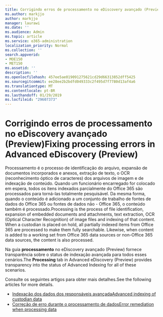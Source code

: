 ```yaml
---
title: Corrigindo erros de processamento no eDiscovery avançado (Preview)
ms.author: markjjo
author: markjjo
manager: laurawi
ms.date: ''
ms.audience: Admin
ms.topic: article
ms.service: o365-administration
localization_priority: Normal
ms.collection: ''
search.appverid:
- MOE150
- MET150
ms.assetid: ''
description: ''
ms.openlocfilehash: 457ee5ae019091275621cd29d66313852dff5425
ms.sourcegitcommit: ee28ee2b2bdfd049333c2f495d7f7780d13af4a6
ms.translationtype: MT
ms.contentlocale: pt-BR
ms.lasthandoff: 01/29/2019
ms.locfileid: "29607373"
---
```

# <a name="fixing-processing-errors-in-advanced-ediscovery-preview"></a><span data-ttu-id="396e9-102">Corrigindo erros de processamento no eDiscovery avançado (Preview)</span><span class="sxs-lookup"><span data-stu-id="396e9-102">Fixing processing errors in Advanced eDiscovery (Preview)</span></span>

<span data-ttu-id="396e9-p101">Processamento é o processo de identificação do arquivo, expansão de documentos incorporados e anexos, extração de texto, o OCR (reconhecimento óptico de caracteres) dos arquivos de imagem e de indexação de conteúdo.  Quando um funcionário encarregado for colocado em espera, todos os itens indexados parcialmente do Office 365 são processados para torná-las totalmente pesquisável.  Da mesma forma, quando o conteúdo é adicionado a um conjunto de trabalho de fontes de dados do Office 365 ou fontes de dados não - Office 365, o conteúdo também é processado.</span><span class="sxs-lookup"><span data-stu-id="396e9-p101">Processing is the process of file identification, expansion of embedded documents and attachments, text extraction, OCR (Optical Character Recognition) of image files and indexing of that content.  When a custodian is placed on hold, all partially indexed items from Office 365 are processed to make them fully searchable.  Likewise, when content is added to a working set from Office 365 data sources or non-Office 365 data sources, the content is also processed.</span></span>

<span data-ttu-id="396e9-106">Na guia **processamento** no eDiscovery avançado (Preview) fornece transparência sobre o status de indexação avançada para todos esses cenários.</span><span class="sxs-lookup"><span data-stu-id="396e9-106">The **Processing** tab in Advanced eDiscovery (Preview) provides transparency into the status of Advanced Indexing for all of these scenarios.</span></span>

<span data-ttu-id="396e9-107">Consulte os seguintes artigos para obter mais detalhes.</span><span class="sxs-lookup"><span data-stu-id="396e9-107">See the following articles for more details.</span></span>

- [<span data-ttu-id="396e9-108">Indexação dos dados dos responsáveis avançada</span><span class="sxs-lookup"><span data-stu-id="396e9-108">Advanced indexing of custodian data</span></span>](indexing-custodian-data.md)
- [<span data-ttu-id="396e9-109">Correção de erro durante o processamento de dados</span><span class="sxs-lookup"><span data-stu-id="396e9-109">Error remediation when processing data</span></span>](error-remediation.md)
